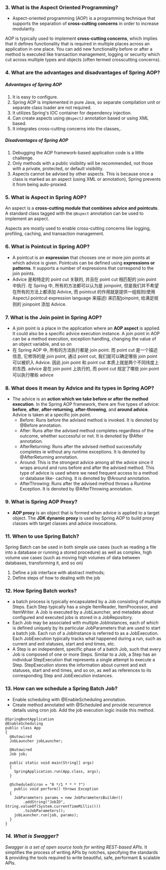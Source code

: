﻿### 3. What is the Aspect Oriented Programming?

-   Aspect-oriented programming (AOP) is a programming technique that supports the separation of  **cross-cutting concerns**  in order to increase modularity.

AOP is typically used to implement  **cross-cutting concerns**, which implies that it defines functionality that is required in multiple places across an application in one place. You can add new functionality before or after a method is executed like transaction management, logging or security which cut across multiple types and objects (often termed crosscutting concerns).

### 4. What are the advantages and disadvantages of Spring AOP?


##### Advantages of Spring AOP

1.  It is easy to configure.
2.  Spring AOP is implemented in pure Java, so separate compilation unit or separate class loader are not required.
3.  It utilizes Spring's IOC container for dependency injection.
4.  Can create aspects using  `@AspectJ`  annotation based or using XML based.
5.  It integrates cross-cutting concerns into the classes,.

##### Disadvantages of Spring AOP

1.  Debugging the AOP framework-based application code is a little challenge.
2.  Only methods with a public visibility will be recommended, not those with a private, protected, or default visibility.
3.  Aspects cannot be advised by other aspects. This is because once a class is marked as an aspect (using XML or annotation), Spring prevents it from being auto-proxied.

### 5. What is Aspect in Spring AOP?

An aspect is a **cross-cutting module that combines advice and pointcuts**. A standard class tagged with the `@Aspect` annotation can be used to implement an aspect.

Aspects are mostly used to enable cross-cutting concerns like logging, profiling, caching, and transaction management.

### 6. What is Pointcut in Spring AOP?

- A pointcut is an **expression** that chooses one or more join points at which advice is given. Pointcuts can be defined using **expressions or patterns**. It supports a number of expressions that correspond to the join points.
-   Advice 是和特定的 point cut 关联的, 并且在 point cut 相匹配的 join point 中执行. 在 Spring 中, 所有的方法都可以认为是 joinpoint, 但是我们并不希望在所有的方法上都添加 Advice, 而 pointcut 的作用就是提供一组规则(使用 AspectJ pointcut expression language 来描述) 来匹配joinpoint, 给满足规则的 joinpoint 添加 Advice.

### 7. What is the Join point in Spring AOP?

-   A join point is a place in the application where an **AOP aspect** is applied. It could also be a specific advice execution instance. A join point in AOP can be a method execution, exception handling, changing the value of an object variable, and so on
-   在 Spring AOP 中, 所有的方法执行都是 join point. 而 point cut 是一个描述信息, 它修饰的是 join point, 通过 point cut, 我们就可以确定哪些 join point 可以被织入 Advice. 因此 join point 和 point cut 本质上就是两个不同纬度上的东西. advice 是在 join point 上执行的, 而 point cut 规定了哪些 join point 可以执行哪些 advice

### 8. What does it mean by Advice and its types in Spring AOP?

-   The advice is an **action which we take before or after the method execution**. In the Spring AOP framework, there are five types of advice: **before**, **after**, **after-returning**, **after-throwing**, and **around advice**. Advice is taken at a specific join point.
    -   Before: Runs before the advised method is invoked. It is denoted by @Before annotation.
    -   After: Runs after the advised method completes regardless of the outcome, whether successful or not. It is denoted by @After annotation.
    -   AfterReturning: Runs after the advised method successfully completes ie without any runtime exceptions. It is denoted by @AfterReturning annotation.
    -   Around: This is the strongest advice among all the advice since it wraps around and runs before and after the advised method. This type of advice is used where we need frequent access to a method or database like- caching. It is denoted by @Around annotation.
    -   AfterThrowing: Runs after the advised method throws a Runtime Exception. It is denoted by @AfterThrowing annotation.

### 9. What is Spring AOP Proxy?

-   **AOP proxy** is an object that is formed when advice is applied to a target object. The **JDK dynamic proxy** is used by Spring AOP to build proxy classes with target classes and advice invocations.

### 11. When to use Spring Batch?


Spring Batch can be used in both simple use cases (such as reading a file into a database or running a stored procedure) 
as well as complex, high volume use cases (such as moving high volumes of data between databases, transforming it, and so on)

1. Define a job interface with abstract methods;
2. Define steps of how to dealing with the job


### 12. How Spring Batch works?

-   a batch process is typically encapsulated by a Job consisting of multiple Steps. Each Step typically has a single ItemReader, ItemProcessor, and ItemWriter. A Job is executed by a JobLauncher, and metadata about configured and executed jobs is stored in a JobRepository.
-   Each Job may be associated with multiple JobInstances, each of which is defined uniquely by its particular JobParameters that are used to start a batch job. Each run of a JobInstance is referred to as a JobExecution. Each JobExecution typically tracks what happened during a run, such as current and exit statuses, start and end times, etc.
-   A Step is an independent, specific phase of a batch Job, such that every Job is composed of one or more Steps. Similar to a Job, a Step has an individual StepExecution that represents a single attempt to execute a Step. StepExecution stores the information about current and exit statuses, start and end times, and so on, as well as references to its corresponding Step and JobExecution instances.

### 13. How can we schedule a Spring Batch Job?

-   Enable scheduling with @EnableScheduling annotation.
-   Create method annotated with @Scheduled and provide recurrence details using cron job. Add the job execution logic inside this method.

```
@SpringBootApplication
@EnableScheduling
public class App
{
  @Autowired
  JobLauncher jobLauncher;
   
  @Autowired
  Job job;
   
  public static void main(String[] args) 
  {
    SpringApplication.run(App.class, args);
  }
   
  @Scheduled(cron = "0 */1 * * * ?")
    public void perform() throws Exception 
  {
    JobParameters params = new JobParametersBuilder()
        .addString("JobID", String.valueOf(System.currentTimeMillis()))
        .toJobParameters();
    jobLauncher.run(job, params);
  }
}
``` 

### _14. What is Swagger?_

_Swagger is a set of open source tools for writing REST-based APIs._ It simplifies the process of writing APIs by notches, specifying the standards & providing the tools required to write beautiful, safe, performant & scalable APIs.

